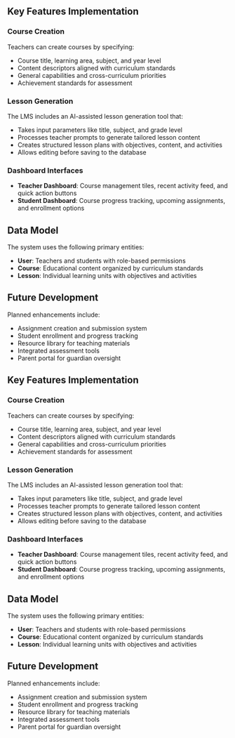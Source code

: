 ## Key Features Implementation

### Course Creation
Teachers can create courses by specifying:
- Course title, learning area, subject, and year level
- Content descriptors aligned with curriculum standards
- General capabilities and cross-curriculum priorities
- Achievement standards for assessment

### Lesson Generation
The LMS includes an AI-assisted lesson generation tool that:
- Takes input parameters like title, subject, and grade level
- Processes teacher prompts to generate tailored lesson content
- Creates structured lesson plans with objectives, content, and activities
- Allows editing before saving to the database

### Dashboard Interfaces
- **Teacher Dashboard**: Course management tiles, recent activity feed, and quick action buttons
- **Student Dashboard**: Course progress tracking, upcoming assignments, and enrollment options

## Data Model

The system uses the following primary entities:
- **User**: Teachers and students with role-based permissions
- **Course**: Educational content organized by curriculum standards
- **Lesson**: Individual learning units with objectives and activities

## Future Development

Planned enhancements include:
- Assignment creation and submission system
- Student enrollment and progress tracking
- Resource library for teaching materials
- Integrated assessment tools
- Parent portal for guardian oversight

## Key Features Implementation

### Course Creation
Teachers can create courses by specifying:
- Course title, learning area, subject, and year level
- Content descriptors aligned with curriculum standards
- General capabilities and cross-curriculum priorities
- Achievement standards for assessment

### Lesson Generation
The LMS includes an AI-assisted lesson generation tool that:
- Takes input parameters like title, subject, and grade level
- Processes teacher prompts to generate tailored lesson content
- Creates structured lesson plans with objectives, content, and activities
- Allows editing before saving to the database

### Dashboard Interfaces
- **Teacher Dashboard**: Course management tiles, recent activity feed, and quick action buttons
- **Student Dashboard**: Course progress tracking, upcoming assignments, and enrollment options

## Data Model

The system uses the following primary entities:
- **User**: Teachers and students with role-based permissions
- **Course**: Educational content organized by curriculum standards
- **Lesson**: Individual learning units with objectives and activities

## Future Development

Planned enhancements include:
- Assignment creation and submission system
- Student enrollment and progress tracking
- Resource library for teaching materials
- Integrated assessment tools
- Parent portal for guardian oversight